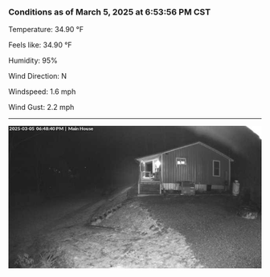 ### Conditions as of March 5, 2025 at 6:53:56 PM CST 

Temperature: 34.90 &deg;F

Feels like: 34.90 &deg;F

Humidity: 95%

Wind Direction: N

Windspeed: 1.6 mph

Wind Gust: 2.2 mph

---

<img src="./images/latest.jpeg"/>

